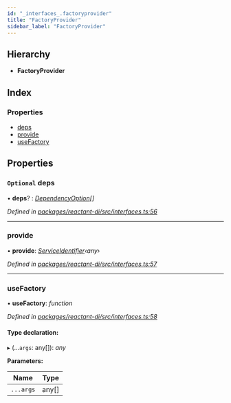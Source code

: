 ```yaml
---
id: "_interfaces_.factoryprovider"
title: "FactoryProvider"
sidebar_label: "FactoryProvider"
---
```


## Hierarchy

* **FactoryProvider**

## Index

### Properties

* [deps](_interfaces_.factoryprovider.md#optional-deps)
* [provide](_interfaces_.factoryprovider.md#provide)
* [useFactory](_interfaces_.factoryprovider.md#usefactory)

## Properties

### `Optional` deps

• **deps**? : *[DependencyOption](../modules/_interfaces_.md#dependencyoption)[]*

*Defined in [packages/reactant-di/src/interfaces.ts:56](https://github.com/unadlib/reactant/blob/8ae0877/packages/reactant-di/src/interfaces.ts#L56)*

___

###  provide

• **provide**: *[ServiceIdentifier](../modules/_interfaces_.md#serviceidentifier)‹any›*

*Defined in [packages/reactant-di/src/interfaces.ts:57](https://github.com/unadlib/reactant/blob/8ae0877/packages/reactant-di/src/interfaces.ts#L57)*

___

###  useFactory

• **useFactory**: *function*

*Defined in [packages/reactant-di/src/interfaces.ts:58](https://github.com/unadlib/reactant/blob/8ae0877/packages/reactant-di/src/interfaces.ts#L58)*

#### Type declaration:

▸ (...`args`: any[]): *any*

**Parameters:**

Name | Type |
------ | ------ |
`...args` | any[] |

